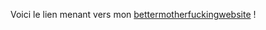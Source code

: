 Voici le lien menant vers mon <a href="https://floriansr.github.io/BetterMotherFuckingWebsite/">bettermotherfuckingwebsite</a> !